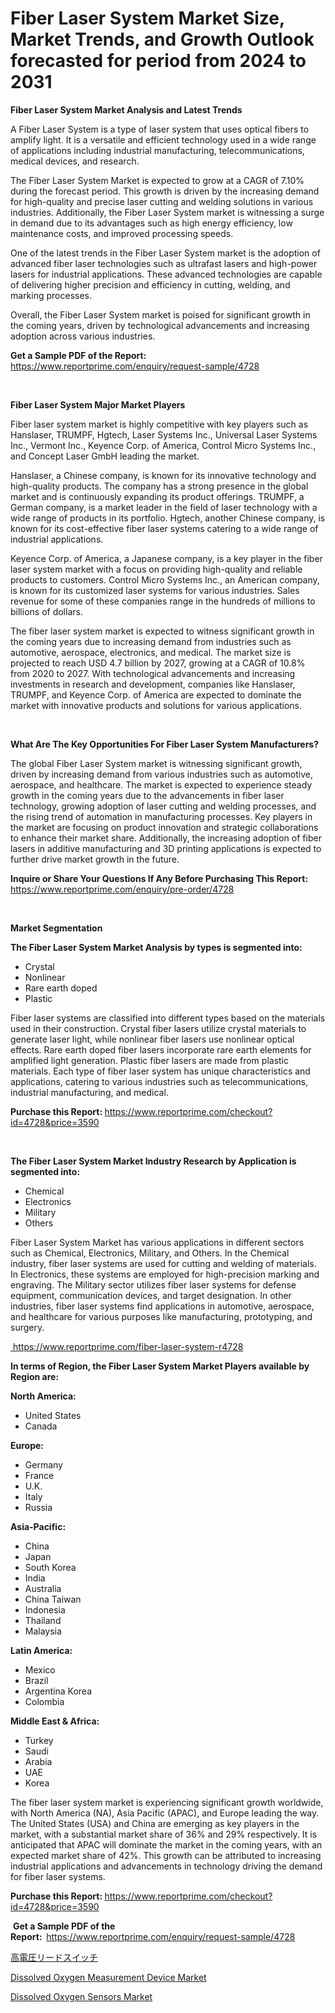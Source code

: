 <p><h1>Fiber Laser System Market Size, Market Trends, and Growth Outlook forecasted for period from 2024 to 2031</h1></p><p><strong>Fiber Laser System Market Analysis and Latest Trends</strong></p>
<p><p>A Fiber Laser System is a type of laser system that uses optical fibers to amplify light. It is a versatile and efficient technology used in a wide range of applications including industrial manufacturing, telecommunications, medical devices, and research.</p><p>The Fiber Laser System Market is expected to grow at a CAGR of 7.10% during the forecast period. This growth is driven by the increasing demand for high-quality and precise laser cutting and welding solutions in various industries. Additionally, the Fiber Laser System market is witnessing a surge in demand due to its advantages such as high energy efficiency, low maintenance costs, and improved processing speeds.</p><p>One of the latest trends in the Fiber Laser System market is the adoption of advanced fiber laser technologies such as ultrafast lasers and high-power lasers for industrial applications. These advanced technologies are capable of delivering higher precision and efficiency in cutting, welding, and marking processes.</p><p>Overall, the Fiber Laser System market is poised for significant growth in the coming years, driven by technological advancements and increasing adoption across various industries.</p></p>
<p><strong>Get a Sample PDF of the Report:&nbsp;</strong> <a href="https://www.reportprime.com/enquiry/request-sample/4728">https://www.reportprime.com/enquiry/request-sample/4728</a></p>
<p>&nbsp;</p>
<p><strong>Fiber Laser System Major Market Players</strong></p>
<p><p>Fiber laser system market is highly competitive with key players such as Hanslaser, TRUMPF, Hgtech, Laser Systems Inc., Universal Laser Systems Inc., Vermont Inc., Keyence Corp. of America, Control Micro Systems Inc., and Concept Laser GmbH leading the market. </p><p>Hanslaser, a Chinese company, is known for its innovative technology and high-quality products. The company has a strong presence in the global market and is continuously expanding its product offerings. TRUMPF, a German company, is a market leader in the field of laser technology with a wide range of products in its portfolio. Hgtech, another Chinese company, is known for its cost-effective fiber laser systems catering to a wide range of industrial applications.</p><p>Keyence Corp. of America, a Japanese company, is a key player in the fiber laser system market with a focus on providing high-quality and reliable products to customers. Control Micro Systems Inc., an American company, is known for its customized laser systems for various industries. Sales revenue for some of these companies range in the hundreds of millions to billions of dollars.</p><p>The fiber laser system market is expected to witness significant growth in the coming years due to increasing demand from industries such as automotive, aerospace, electronics, and medical. The market size is projected to reach USD 4.7 billion by 2027, growing at a CAGR of 10.8% from 2020 to 2027. With technological advancements and increasing investments in research and development, companies like Hanslaser, TRUMPF, and Keyence Corp. of America are expected to dominate the market with innovative products and solutions for various applications.</p></p>
<p>&nbsp;</p>
<p><strong>What Are The Key Opportunities For Fiber Laser System Manufacturers?</strong></p>
<p><p>The global Fiber Laser System market is witnessing significant growth, driven by increasing demand from various industries such as automotive, aerospace, and healthcare. The market is expected to experience steady growth in the coming years due to the advancements in fiber laser technology, growing adoption of laser cutting and welding processes, and the rising trend of automation in manufacturing processes. Key players in the market are focusing on product innovation and strategic collaborations to enhance their market share. Additionally, the increasing adoption of fiber lasers in additive manufacturing and 3D printing applications is expected to further drive market growth in the future.</p></p>
<p><strong>Inquire or Share Your Questions If Any Before Purchasing This Report:</strong> <a href="https://www.reportprime.com/enquiry/pre-order/4728">https://www.reportprime.com/enquiry/pre-order/4728</a></p>
<p>&nbsp;</p>
<p><strong>Market Segmentation</strong></p>
<p><strong>The Fiber Laser System Market Analysis by types is segmented into:</strong></p>
<p><ul><li>Crystal</li><li>Nonlinear</li><li>Rare earth doped</li><li>Plastic</li></ul></p>
<p><p>Fiber laser systems are classified into different types based on the materials used in their construction. Crystal fiber lasers utilize crystal materials to generate laser light, while nonlinear fiber lasers use nonlinear optical effects. Rare earth doped fiber lasers incorporate rare earth elements for amplified light generation. Plastic fiber lasers are made from plastic materials. Each type of fiber laser system has unique characteristics and applications, catering to various industries such as telecommunications, industrial manufacturing, and medical.</p></p>
<p><strong>Purchase this Report:&nbsp;</strong><a href="https://www.reportprime.com/checkout?id=4728&price=3590">https://www.reportprime.com/checkout?id=4728&price=3590</a></p>
<p>&nbsp;</p>
<p><strong>The Fiber Laser System Market Industry Research by Application is segmented into:</strong></p>
<p><ul><li>Chemical</li><li>Electronics</li><li>Military</li><li>Others</li></ul></p>
<p><p>Fiber Laser System Market has various applications in different sectors such as Chemical, Electronics, Military, and Others. In the Chemical industry, fiber laser systems are used for cutting and welding of materials. In Electronics, these systems are employed for high-precision marking and engraving. The Military sector utilizes fiber laser systems for defense equipment, communication devices, and target designation. In other industries, fiber laser systems find applications in automotive, aerospace, and healthcare for various purposes like manufacturing, prototyping, and surgery.</p></p>
<p><a href="https://www.reportprime.com/fiber-laser-system-r4728">&nbsp;https://www.reportprime.com/fiber-laser-system-r4728</a></p>
<p><strong>In terms of Region, the Fiber Laser System Market Players available by Region are:</strong></p>
<p>
    <p> <strong> North America: </strong>
        <ul>
            <li>United States</li>
            <li>Canada</li>
        </ul>
        </p> 
    <p> <strong> Europe: </strong>
        <ul>
            <li>Germany</li>
            <li>France</li>
            <li>U.K.</li>
            <li>Italy</li>
            <li>Russia</li>
        </ul>
        </p> 
    <p> <strong> Asia-Pacific: </strong>
        <ul>
            <li>China</li>
            <li>Japan</li>
            <li>South Korea</li>
            <li>India</li>
            <li>Australia</li>
            <li>China Taiwan</li>
            <li>Indonesia</li>
            <li>Thailand</li>
            <li>Malaysia</li>
        </ul>
        </p> 
    <p> <strong> Latin America: </strong>
        <ul>
            <li>Mexico</li>
            <li>Brazil</li>
            <li>Argentina Korea</li>
            <li>Colombia</li>
        </ul>
        </p> 
    <p> <strong> Middle East & Africa: </strong>
        <ul>
            <li>Turkey</li>
            <li>Saudi</li>
            <li>Arabia</li>
            <li>UAE</li>
            <li>Korea</li>
        </ul>
    </p>
    </p>
<p><p>The fiber laser system market is experiencing significant growth worldwide, with North America (NA), Asia Pacific (APAC), and Europe leading the way. The United States (USA) and China are emerging as key players in the market, with a substantial market share of 36% and 29% respectively. It is anticipated that APAC will dominate the market in the coming years, with an expected market share of 42%. This growth can be attributed to increasing industrial applications and advancements in technology driving the demand for fiber laser systems.</p></p>
<p><strong>Purchase this Report: </strong><a href="https://www.reportprime.com/checkout?id=4728&price=3590">https://www.reportprime.com/checkout?id=4728&price=3590</a></p>
<p>&nbsp;<strong>Get a Sample PDF of the Report:&nbsp;&nbsp;</strong><a href="https://www.reportprime.com/enquiry/request-sample/4728">https://www.reportprime.com/enquiry/request-sample/4728</a></p>
<p><strong></strong></p>
<p><p><a href="https://github.com/BrionnaBoyle/Market-Research-Report-List-1/blob/main/394125573743.md">高電圧リードスイッチ</a></p><p><a href="https://github.com/RosemarieLeffler2023/Market-Research-Report-List-1/blob/main/dissolved-oxygen-measurement-device-market.md">Dissolved Oxygen Measurement Device Market</a></p><p><a href="https://github.com/susanjprice2023/Market-Research-Report-List-1/blob/main/dissolved-oxygen-sensors-market.md">Dissolved Oxygen Sensors Market</a></p></p>